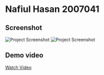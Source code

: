 # Nafiul Hasan 2007041

## Screenshot
<img src="https://drive.google.com/uc?id=1ZMP0EmCRO2MJBOfK2lv7JTQs_Wa-SM0g" alt="Project Screenshot" />
<img src="https://drive.google.com/uc?id=1QeHSHAZthdeyBhKaGpvGjUcZJ0rcKZDj" alt="Project Screenshot" />

## Demo video
[Watch Video](https://drive.google.com/file/d/1_QUfp87Lk4zx2ZAT72ThLNk_Os6fc8E0/preview)
